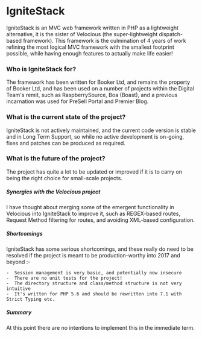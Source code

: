 # IgniteStack

IgniteStack is an MVC web framework written in PHP as a lightweight alternative, it is the sister of Velocious (the super-lightweight dispatch-based framework).  This framework is the culmination of 4 years of work refining the most logical MVC framework with the smallest footprint possible, while having enough features to actually make life easier!

### Who is IgniteStack for?

The framework has been written for Booker Ltd, and remains the property of Booker Ltd, and has been used on a number of projects within the Digital Team's remit, such as RaspberrySource, Boa (Boast), and a previous incarnation was used for PreSell Portal and Premier Blog.

### What is the current state of the project?

IgniteStack is not actively maintained, and the current code version is stable and in Long Term Support, so while no active development is on-going, fixes and patches can be produced as required.

### What is the future of the project?

The project has quite a lot to be updated or improved if it is to carry on being the right choice for small-scale projects.

##### Synergies with the Velocious project

I have thought about merging some of the emergent functionality in Velocious into IgniteStack to improve it, such as REGEX-based routes, Request Method filtering for routes, and avoiding XML-based configuration.

##### Shortcomings

IgniteStack has some serious shortcomings, and these really do need to be resolved if the project is meant to be production-worthy into 2017 and beyond :-

    -  Session management is very basic, and potentially now insecure
    -  There are no unit tests for the project!
    -  The directory structure and class/method structure is not very intuitive
    -  It's written for PHP 5.6 and should be rewritten into 7.1 with Strict Typing etc.

##### Summary

At this point there are no intentions to implement this in the immediate term.


